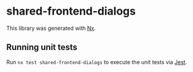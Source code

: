 # shared-frontend-dialogs

This library was generated with [Nx](https://nx.dev).

## Running unit tests

Run `nx test shared-frontend-dialogs` to execute the unit tests via [Jest](https://jestjs.io).
